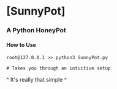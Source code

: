 # [SunnyPot]
### A Python HoneyPot

#### How to Use
```
root@127.0.0.1 >> python3 SunnyPot.py

# Takes you through an intuitive setup
```
^ It's really that simple ^
